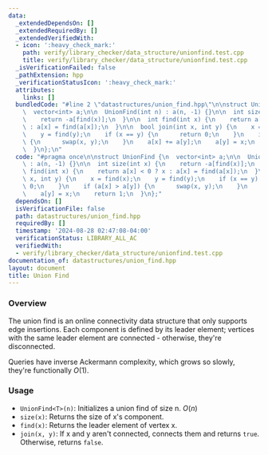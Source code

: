 ```yaml
---
data:
  _extendedDependsOn: []
  _extendedRequiredBy: []
  _extendedVerifiedWith:
  - icon: ':heavy_check_mark:'
    path: verify/library_checker/data_structure/unionfind.test.cpp
    title: verify/library_checker/data_structure/unionfind.test.cpp
  _isVerificationFailed: false
  _pathExtension: hpp
  _verificationStatusIcon: ':heavy_check_mark:'
  attributes:
    links: []
  bundledCode: "#line 2 \"datastructures/union_find.hpp\"\n\nstruct UnionFind {\n\
    \  vector<int> a;\n\n  UnionFind(int n) : a(n, -1) {}\n\n  int size(int x) {\n\
    \    return -a[find(x)];\n  }\n\n  int find(int x) {\n    return a[x] < 0 ? x\
    \ : a[x] = find(a[x]);\n  }\n\n  bool join(int x, int y) {\n    x = find(x);\n\
    \    y = find(y);\n    if (x == y) {\n      return 0;\n    }\n    if (a[x] > a[y])\
    \ {\n      swap(x, y);\n    }\n    a[x] += a[y];\n    a[y] = x;\n    return 1;\n\
    \  }\n};\n"
  code: "#pragma once\n\nstruct UnionFind {\n  vector<int> a;\n\n  UnionFind(int n)\
    \ : a(n, -1) {}\n\n  int size(int x) {\n    return -a[find(x)];\n  }\n\n  int\
    \ find(int x) {\n    return a[x] < 0 ? x : a[x] = find(a[x]);\n  }\n\n  bool join(int\
    \ x, int y) {\n    x = find(x);\n    y = find(y);\n    if (x == y) {\n      return\
    \ 0;\n    }\n    if (a[x] > a[y]) {\n      swap(x, y);\n    }\n    a[x] += a[y];\n\
    \    a[y] = x;\n    return 1;\n  }\n};"
  dependsOn: []
  isVerificationFile: false
  path: datastructures/union_find.hpp
  requiredBy: []
  timestamp: '2024-08-28 02:47:08-04:00'
  verificationStatus: LIBRARY_ALL_AC
  verifiedWith:
  - verify/library_checker/data_structure/unionfind.test.cpp
documentation_of: datastructures/union_find.hpp
layout: document
title: Union Find
---
```


### Overview

The union find is an online connectivity data structure that only supports edge insertions. Each component is defined by its leader element; vertices with the same leader element are connected - otherwise, they're disconnected.

Queries have inverse Ackermann complexity, which grows so slowly, they're functionally $O(1)$.

### Usage

* `UnionFind<T>(n)`: Initializes a union find of size n. $O(n)$
* `size(x)`: Returns the size of x's component.
* `find(x)`: Returns the leader element of vertex x.
* `join(x, y)`: If x and y aren't connected, connects them and returns `true`. Otherwise, returns `false`.